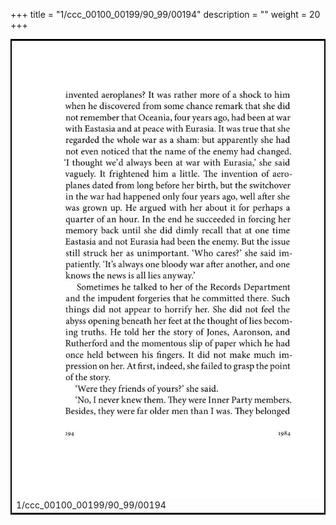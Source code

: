 +++
title = "1/ccc_00100_00199/90_99/00194"
description = ""
weight = 20
+++

<table style="border:2px solid black;max-width:800px;max-height:800px;" 
><tr><td>
<img class="center-fit-jpg"
src="/jpg_/out_jpg_1984__194.jpg">
1/ccc_00100_00199/90_99/00194
</img></td></tr></table>
